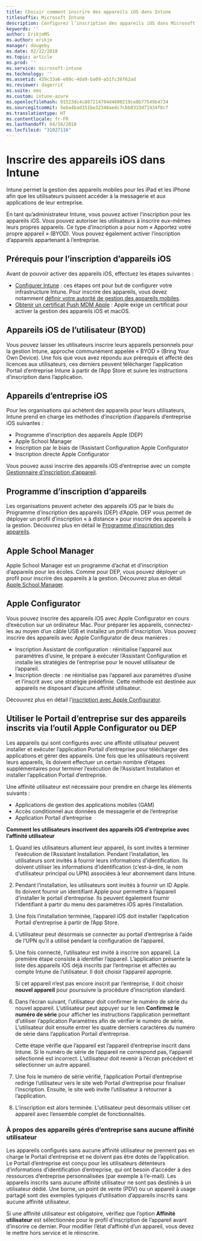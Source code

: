 ```yaml
---
title: Choisir comment inscrire des appareils iOS dans Intune
titlesuffix: Microsoft Intune
description: Configurez l’inscription des appareils iOS dans Microsoft Intune.
keywords: ''
author: ErikjeMS
ms.author: erikje
manager: dougeby
ms.date: 02/22/2018
ms.topic: article
ms.prod: ''
ms.service: microsoft-intune
ms.technology: ''
ms.assetid: 439c33a6-e80c-4da9-ba09-a51fc36f62ad
ms.reviewer: dagerrit
ms.suite: ems
ms.custom: intune-azure
ms.openlocfilehash: 01523dc4c887214794d4600219ce0b77549b4734
ms.sourcegitcommit: 5eba4bad151be32346aedc7cbb0333d71934f8cf
ms.translationtype: HT
ms.contentlocale: fr-FR
ms.lasthandoff: 04/16/2018
ms.locfileid: "31027116"
---
```

# <a name="enroll-ios-devices-in-intune"></a>Inscrire des appareils iOS dans Intune

Intune permet la gestion des appareils mobiles pour les iPad et les iPhone afin que les utilisateurs puissent accéder à la messagerie et aux applications de leur entreprise.

En tant qu’administrateur Intune, vous pouvez activer l’inscription pour les appareils iOS. Vous pouvez autoriser les utilisateurs à inscrire eux-mêmes leurs propres appareils. Ce type d’inscription a pour nom « Apportez votre propre appareil » (BYOD). Vous pouvez également activer l’inscription d’appareils appartenant à l’entreprise.

## <a name="prerequisites-for-ios-enrollment"></a>Prérequis pour l’inscription d’appareils iOS
Avant de pouvoir activer des appareils iOS, effectuez les étapes suivantes :
- [Configurer Intune](setup-steps.md) : ces étapes ont pour but de configurer votre infrastructure Intune. Pour inscrire des appareils, vous devez notamment [définir votre autorité de gestion des appareils mobiles](mdm-authority-set.md).
- [Obtenir un certificat Push MDM Apple](apple-mdm-push-certificate-get.md) : Apple exige un certificat pour activer la gestion des appareils iOS et macOS.

## <a name="user-owned-ios-devices-byod"></a>Appareils iOS de l’utilisateur (BYOD)

Vous pouvez laisser les utilisateurs inscrire leurs appareils personnels pour la gestion Intune, approche communément appelée « BYOD » (Bring Your Own Device). Une fois que vous avez répondu aux prérequis et affecté des licences aux utilisateurs, ces derniers peuvent télécharger l’application Portail d’entreprise Intune à partir de l’App Store et suivre les instructions d’inscription dans l’application.

## <a name="company-owned-ios-devices"></a>Appareils d’entreprise iOS
Pour les organisations qui achètent des appareils pour leurs utilisateurs, Intune prend en charge les méthodes d’inscription d’appareils d’entreprise iOS suivantes :

- Programme d’inscription des appareils Apple (DEP)
- Apple School Manager
- Inscription par le biais de l’Assistant Configuration Apple Configurator
- Inscription directe Apple Configurator

Vous pouvez aussi inscrire des appareils iOS d’entreprise avec un compte [Gestionnaire d’inscription d’appareil](device-enrollment-manager-enroll.md).

## <a name="device-enrollment-program"></a>Programme d’inscription d’appareils
Les organisations peuvent acheter des appareils iOS par le biais du Programme d’inscription des appareils (DEP) d’Apple. DEP vous permet de déployer un profil d’inscription « à distance » pour inscrire des appareils à la gestion. Découvrez plus en détail le [Programme d’inscription des appareils](device-enrollment-program-enroll-ios.md).

## <a name="apple-school-manager"></a>Apple School Manager
Apple School Manager est un programme d’achat et d’inscription d’appareils pour les écoles. Comme pour DEP, vous pouvez déployer un profil pour inscrire des appareils à la gestion. Découvrez plus en détail [Apple School Manager](apple-school-manager-set-up-ios.md).

## <a name="apple-configurator"></a>Apple Configurator
Vous pouvez inscrire des appareils iOS avec Apple Configurator en cours d’exécution sur un ordinateur Mac. Pour préparer les appareils, connectez-les au moyen d’un câble USB et installez un profil d’inscription. Vous pouvez inscrire des appareils avec Apple Configurator de deux manières :
- Inscription Assistant de configuration : réinitialise l’appareil aux paramètres d’usine, le prépare à exécuter l’Assistant Configuration et installe les stratégies de l’entreprise pour le nouvel utilisateur de l’appareil.
- Inscription directe : ne réinitialise pas l’appareil aux paramètres d’usine et l’inscrit avec une stratégie prédéfinie. Cette méthode est destinée aux appareils ne disposant d’aucune affinité utilisateur.

Découvrez plus en détail l’[inscription avec Apple Configurator](apple-configurator-setup-assistant-enroll-ios.md).

## <a name="use-the-company-portal-on-dep-enrolled-or-apple-configurator-enrolled-devices"></a>Utiliser le Portail d’entreprise sur des appareils inscrits via l’outil Apple Configurator ou DEP

Les appareils qui sont configurés avec une affinité utilisateur peuvent installer et exécuter l’application Portail d’entreprise pour télécharger des applications et gérer des appareils. Une fois que les utilisateurs reçoivent leurs appareils, ils doivent effectuer un certain nombre d’étapes supplémentaires pour terminer l’exécution de l’Assistant Installation et installer l’application Portail d’entreprise.

Une affinité utilisateur est nécessaire pour prendre en charge les éléments suivants :
  - Applications de gestion des applications mobiles (GAM)
  - Accès conditionnel aux données de messagerie et de l’entreprise
  - Application Portail d’entreprise

**Comment les utilisateurs inscrivent des appareils iOS d’entreprise avec l’affinité utilisateur**
1. Quand les utilisateurs allument leur appareil, ils sont invités à terminer l’exécution de l’Assistant Installation. Pendant l’installation, les utilisateurs sont invités à fournir leurs informations d’identification. Ils doivent utiliser les informations d’identification (c’est-à-dire, le nom d’utilisateur principal ou UPN) associées à leur abonnement dans Intune.

2. Pendant l’installation, les utilisateurs sont invités à fournir un ID Apple. Ils doivent fournir un identifiant Apple pour permettre à l’appareil d’installer le portail d’entreprise. Ils peuvent également fournir l’identifiant à partir du menu des paramètres iOS après l’installation.

3. Une fois l’installation terminée, l’appareil iOS doit installer l’application Portail d’entreprise à partir de l’App Store.

4. L’utilisateur peut désormais se connecter au portail d’entreprise à l’aide de l’UPN qu’il a utilisé pendant la configuration de l’appareil.

5. Une fois connecté, l’utilisateur est invité à inscrire son appareil. La première étape consiste à identifier l’appareil. L’application présente la liste des appareils iOS déjà inscrits par l’entreprise et affectés au compte Intune de l’utilisateur. Il doit choisir l’appareil approprié.

   Si cet appareil n’est pas encore inscrit par l’entreprise, il doit choisir **nouvel appareil** pour poursuivre la procédure d’inscription standard.

6. Dans l’écran suivant, l’utilisateur doit confirmer le numéro de série du nouvel appareil. L’utilisateur peut appuyer sur le lien **Confirmez le numéro de série** pour afficher les instructions l’application permettant d’utiliser l’application Paramètres afin de vérifier le numéro de série. L’utilisateur doit ensuite entrer les quatre derniers caractères du numéro de série dans l’application Portail d’entreprise.

   Cette étape vérifie que l’appareil est l’appareil d’entreprise inscrit dans Intune. Si le numéro de série de l’appareil ne correspond pas, l’appareil sélectionné est incorrect. L’utilisateur doit revenir à l’écran précédent et sélectionner un autre appareil.

7. Une fois le numéro de série vérifié, l’application Portail d’entreprise redirige l’utilisateur vers le site web Portail d’entreprise pour finaliser l’inscription. Ensuite, le site web invite l’utilisateur à retourner à l’application.

8. L’inscription est alors terminée. L’utilisateur peut désormais utiliser cet appareil avec l’ensemble complet de fonctionnalités.

### <a name="about-corporate-owned-managed-devices-with-no-user-affinity"></a>À propos des appareils gérés d’entreprise sans aucune affinité utilisateur

Les appareils configurés sans aucune affinité utilisateur ne prennent pas en charge le Portail d’entreprise et ne doivent pas être dotés de l’application. Le Portail d’entreprise est conçu pour les utilisateurs détenteurs d’informations d’identification d’entreprise, qui ont besoin d’accéder à des ressources d’entreprise personnalisées (par exemple à l’e-mail). Les appareils inscrits sans aucune affinité utilisateur ne sont pas destinés à un utilisateur dédié. Une borne, un point de vente (PDV) ou un appareil à usage partagé sont des exemples typiques d’utilisation d’appareils inscrits sans aucune affinité utilisateur.

Si une affinité utilisateur est obligatoire, vérifiez que l’option **Affinité utilisateur** est sélectionnée pour le profil d’inscription de l’appareil avant d’inscrire ce dernier. Pour modifier l’état d’affinité d’un appareil, vous devez le mettre hors service et le réinscrire.

